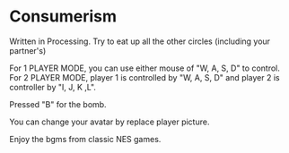 # Consumerism
Written in Processing. Try to eat up all the other circles (including your partner's)

For 1 PLAYER MODE, you can use either mouse of "W, A, S, D" to control.
For 2 PLAYER MODE, player 1 is controlled by "W, A, S, D" and player 2 is controller by "I, J, K ,L".

Pressed "B" for the bomb.

You can change your avatar by replace player picture.

Enjoy the bgms from classic NES games.
